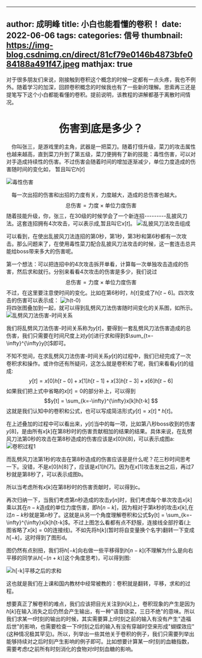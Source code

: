 
---

author: 成明峰
title:  小白也能看懂的卷积！
date: 2022-06-06
tags:
categories: 信号
thumbnail: https://img-blog.csdnimg.cn/direct/81cf79e0146b4873bfe084188a491f47.jpeg
mathjax: true
---
<meta name="referrer" content="no-referrer" />
对于很多朋友们来说，刚接触到卷积这个概念的时候一定都有一点头疼，我也不例外。随着学习的加深，回顾卷积概念的时候我也有了一些新的理解。思索再三还是提笔写下这个小白都能看懂的卷积。提前说明，该教程的讲解都基于离散时间情况。

# <center>伤害到底是多少？</center>


&emsp;你叫张三，是游戏里的主角，武器是一把菜刀。随着打怪升级，菜刀的攻击属性也越来越高，直到菜刀升到了第五级，菜刀便拥有了新的技能：毒性伤害，可以对对手造成持续性的伤害。不过伤害会随着时间的增加逐渐减少，单位力度造成的伤害随时间的变化如， 暂且叫它$h[t]$

![毒性伤害](https://img-blog.csdnimg.cn/direct/71f5097ecf8a4d53b11e9d52bc952b35.png)

&emsp;每一次出招的伤害和出招的力度有关，力度越大，造成的总伤害也越大。$$\text{总伤害}=\text{力度}\times \text{单位力度伤害}$$
随着技能升级，你，张三，在$30$级的时候学会了一个新连招---------乱披风刀法。这套连招拥有4次攻击，可以表示成,暂且叫它$x[t]$。
![乱披风刀法攻击组成](https://img-blog.csdnimg.cn/direct/3d2752cd1b1140c5bf47d586abd202b7.png)

可以看到，在使出乱披风刀法连招的第$0$秒，第$1$秒，第$3$秒和第$6$秒都有一次攻击。那么问题来了，在使用毒性菜刀配合乱披风刀法攻击的时候，这一套连击总共能给boss带来多大的伤害呢。

第一个想法：可以把连招中的4次攻击拆开单看，计算每一次单独攻击造成的伤害，然后求和就行。分别来看看4次攻击的伤害是多少，我们说过$$\text{总伤害}=\text{力度}\times \text{单位力度伤害}$$不过，在这里要注意使时间的变化。比如在第$6$秒时，$h[t]$变成了$h[t-6]$。四次攻击的伤害可以表示成：
![h(t-0)](https://img-blog.csdnimg.cn/direct/7d3c5e1a78fa4d84851bea0465d56530.png)
\
将四张图叠加到一起，就可以得到乱劈风刀法伤害随时间变化的关系图，如所示。
![乱劈风刀法伤害-时间关系](https://img-blog.csdnimg.cn/direct/01d3166e2c5a4eafb89b0d7c0a8a9a14.png)

我们将乱劈风刀法伤害-时间关系称为$y[t]$，要得到一套乱劈风刀法伤害造成的总伤害，我们只需要在时间尺度上对$y[t]$进行求和得到$\sum_{t=-\infty}^{\infty}y[t]$即可。



不知不觉间，在求乱劈风刀法伤害-时间关系$y[t]$的过程中，我们已经完成了一次卷积求和操作。或许你还有所疑问，这怎么就是卷积和了呢，我们来看看$y[t]$的组成:
$$
y[t] = x[0]h[t-0]+x[1]h[t-1]+x[3]h[t-3]+x[6]h[t-6]$$
如果我们把上式中省略的$x[t]=0$的部分补上，可以得到
$$y[t] = \sum_{k=-\infty}^{\infty}x[k]h[t-k]
    $$
这就是我们认知中的卷积和公式，也可以写成简洁形式$y[t]=x[t]*h[t]$。

在上述叠加的过程中可以看出来，$y[t]$当中的每一项，比如第八秒boss收到的伤害$y[8]$，是由所有$x[k]$在第8秒时的伤害贡献相加的结果的结果。具体来说，在乱劈风刀法第$0$秒的攻击在第$8$秒造成的伤害应该是$x[0]h[8]$，可以表示成图a:
![卷积过程1](https://img-blog.csdnimg.cn/direct/2af20828097645e9b1b9e7c2267375c3.png)

而乱劈风刀法第$1$秒的攻击在第$8$秒造成的伤害应该是是什么呢？花三秒时间思考一下。没错，不是$x[0]h[8]$了，应该是$x[1]h[7]$。因为在$x[1]$攻击发出之后，再过$7$秒就是第$8$秒了，可以表示成图b。



所以当考虑所有$x[k]$在第8秒时的伤害贡献时，可以得到c。


再次归纳一下，当我们考虑第$n$秒造成的攻击$y[n]$时，我们考虑每个单次攻击$x[k]$乘以其在$n-k$造成的单位力度伤害，即$h[n-k]$，因为相对于第$k$秒的攻击$x[k]$,在过$n-k$秒就是第$n$秒了。这就是从另一个角度理解卷积和公式$y[t] = \sum_{k=-\infty}^{\infty}x[k]h[t-k]$。不过上图怎么看都有点不舒服，连接线全部拧着(上图省略了$x[k]=0$的连接线)。不如先将$h[k]$(暂时将自变量换个名字)翻转一下变成$h[-k]$，这时得到了图形d。



图仍然有点别扭，我们将$h[-k]$向右做一些平移得到$h[n-k]$(不理解为什么是向右平移的同学从$h[-(n+k)]$这个角度思考)，可以得到图:

![$h[-k]$平移之后的求和](https://img-blog.csdnimg.cn/direct/13be8d87028746898d0eb965fe46aebd.png)

这也就是我们在上课和国内教材中经常被教的：卷积就是翻转，平移，求和的过程。

想要真正了解卷积的难点，我们应该把目光关注到$h[k]$上，卷积现象的产生是因为$h[k]$在输入消失之后仍然会产生输出，有一种\"语音绕梁，三日不绝\"的意味。所以我们求某一$t$时刻的输出的时候，其实需要算上$t$时刻之前的输入有没有产生"造福后世"的影响，也需要检查一下$t$时刻之后的输入有没有穿越时空来形成"蝴蝶效应"(这种情况极其罕见)。所以，列举出一些其他关于卷积的例子，我们只需要列举出能够持续对之后时刻产生影响的例子即可。比如想要计算某一$t$时刻的血糖指数，需要考虑$t$之前所有时刻消化的食物对$t$时刻血糖的影响。
